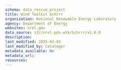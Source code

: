 ```yaml
---
schema: data_rescue_project 
title: Wind Toolkit bchrrr
organization: National Renewable Energy Laboratory
agency: Department of Energy
websites: nrel.gov
data_source: s3//nrel-pds-wtk/bchrrr/v1.0.0
description: 
last_modified: 2025-03-03
last_modified_by: Cataloger
metadata_available: No
metadata_url: 
resources:
---
```

